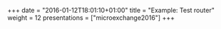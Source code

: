 +++
date = "2016-01-12T18:01:10+01:00"
title = "Example: Test router"
weight = 12
presentations = ["microexchange2016"]
+++
